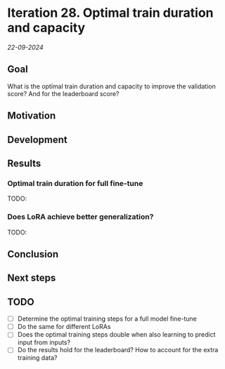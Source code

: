 # Iteration 28. Optimal train duration and capacity

_22-09-2024_

## Goal

What is the optimal train duration and capacity to improve the validation score? And for the leaderboard score?

## Motivation

## Development

## Results

### Optimal train duration for full fine-tune

TODO:

### Does LoRA achieve better generalization?

TODO:

## Conclusion

## Next steps

## TODO

- [ ] Determine the optimal training steps for a full model fine-tune
- [ ] Do the same for different LoRAs
- [ ] Does the optimal training steps double when also learning to predict input from inputs?
- [ ] Do the results hold for the leaderboard? How to account for the extra training data?
